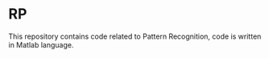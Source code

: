 # RP
This repository contains code related to Pattern Recognition, code is written in Matlab language.
